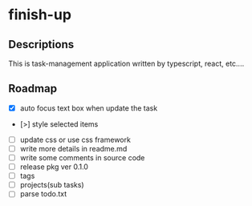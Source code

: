 # finish-up

## Descriptions

This is task-management application written by typescript, react, etc....

## Roadmap

- [x] auto focus text box when update the task
- [>] style selected items
- [ ] update css or use css framework
- [ ] write more details in readme.md
- [ ] write some comments in source code
- [ ] release pkg ver 0.1.0
- [ ] tags
- [ ] projects(sub tasks)
- [ ] parse todo.txt
